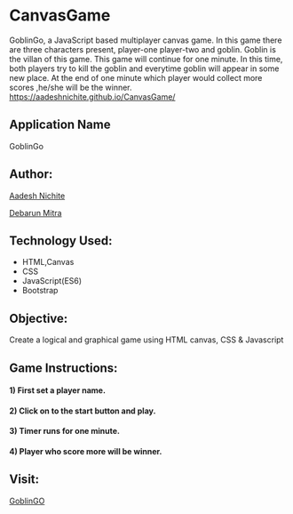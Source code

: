 # CanvasGame

GoblinGo, a JavaScript based multiplayer canvas game. In this game there are three characters present, player-one player-two and goblin. Goblin is the villan of this game. This game will continue for one minute. In this time, both players try to kill the goblin and everytime goblin will appear in some new place. At the end of one minute which player would collect more scores ,he/she will be the winner.  
https://aadeshnichite.github.io/CanvasGame/

## Application Name
GoblinGo

## Author:

[Aadesh Nichite](https://github.com/AadeshNichite)

[Debarun Mitra](https://github.com/DebarunMitra)

## Technology Used:

- HTML,Canvas
- CSS
- JavaScript(ES6)
- Bootstrap

## Objective:

Create a logical and graphical game using HTML canvas, CSS & Javascript

## Game Instructions:

#### 1) First set a player name.
#### 2) Click on to the start button and play.
#### 3) Timer runs for one minute.
#### 4) Player who score more will be winner.

## Visit:
[GoblinGO](https://aadeshnichite.github.io/CanvasGame/)
